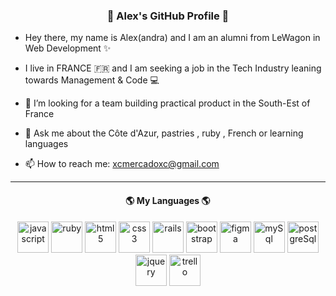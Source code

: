 <div align="center" >
  <h3> 👋 Alex's GitHub Profile 👋 </h3>
</div>

- Hey there, my name is Alex(andra) and I am an alumni from LeWagon in Web Development ✨
- I live in FRANCE 🇫🇷 and I am seeking a job in the Tech Industry leaning towards Management & Code 💻 

- 🤔 I’m looking for a team building practical product in the South-Est of France 
- 💬 Ask me about the Côte d'Azur, pastries , ruby , French or learning languages
- 📫 How to reach me: xcmercadoxc@gmail.com 

---

<div align="center" >
  <h4> 🌎 My Languages 🌎 </h4>
  <p> </p>
<img src="https://cdn.jsdelivr.net/gh/devicons/devicon/icons/javascript/javascript-original.svg" alt="javascript" width="50" height="50" /> <img src="https://cdn.jsdelivr.net/gh/devicons/devicon/icons/ruby/ruby-original-wordmark.svg" alt="ruby" width="50" height="50" /> <img src="https://cdn.jsdelivr.net/gh/devicons/devicon/icons/html5/html5-original-wordmark.svg" alt="html5" width="50" height="50" /> <img src="https://cdn.jsdelivr.net/gh/devicons/devicon/icons/css3/css3-original-wordmark.svg" alt="css3" width="50" height="50" /> <img src="https://cdn.jsdelivr.net/gh/devicons/devicon/icons/rails/rails-original-wordmark.svg" alt="rails" width="50" height="50" /> <img src="https://cdn.jsdelivr.net/gh/devicons/devicon/icons/bootstrap/bootstrap-plain-wordmark.svg" alt="bootstrap" width="50" height="50" /> <img src="https://cdn.jsdelivr.net/gh/devicons/devicon/icons/figma/figma-original.svg" alt="figma" width="50" height="50" /> <img src="https://cdn.jsdelivr.net/gh/devicons/devicon/icons/mysql/mysql-original-wordmark.svg" alt="mySql" width="50" height="50"  /> <img src="https://cdn.jsdelivr.net/gh/devicons/devicon/icons/postgresql/postgresql-original-wordmark.svg" alt="postgreSql" width="50" height="50" />
<img src="https://cdn.jsdelivr.net/gh/devicons/devicon/icons/jquery/jquery-original-wordmark.svg" alt="jquery" width="50" height="50"  /> <img src="https://www.koweb.fr/user/pages/07.outils-pour-collaborer/02.trello/trello.png?g-ab66bb8c" alt="trello" width="50" height="50"  />
  
</div>



<!--
- 🔭 I’m currently working on ...
- 🌱 I’m currently learning ...
- 👯 I’m looking to collaborate on ...
- 🤔 I’m looking for help with ...
- 💬 Ask me about ...
- 📫 How to reach me: ...
- 😄 Pronouns: ...
- ⚡ Fun fact: ...
-->
